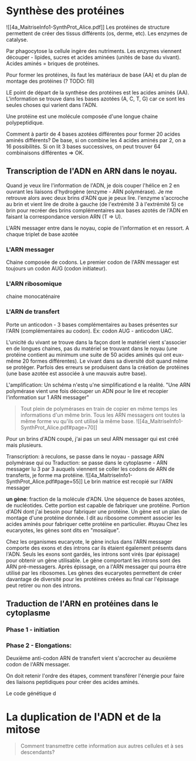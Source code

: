 # Synthèse des protéines
![[4a_MaitriseInfo1-SynthProt_Alice.pdf]]
Les protéines de structure permettent de créer des tissus différents (os, derme, etc).
Les enzymes de catalyse. 

Par phagocytose la cellule ingère des nutriments. Les enzymes viennent découper - lipides, sucres et acides aminées (unités de base du vivant). Acides aminés = briques de protéines.

Pour former les protéines, ils faut les matériaux de base (AA) et du plan de montage des protéines (? TODO: fill)

LE point de départ de la synthèse des protéines est les acides aminés (AA). L'information se trouve dans les bases azotées (A, C, T, G) car ce sont les seules choses qui varient dans l'ADN.

Une protéine est une molécule composée d'une longue chaine polypeptidique.

Comment à partir de 4 bases azotées différentes pour former 20 acides aminés différents?
De base, si on combine les 4 acides aminés par 2, on a 16 possibilités. Si on lit 3 bases successives, on peut trouver 64 combinaisons différentes => OK.

## Transcription de l'ADN en ARN dans le noyau.
Quand je veux lire l'information de l'ADN, je dois couper l'hélice en 2 en ouvrant les liaisons d'hydrogène (enzyme - ARN polymérase). Je me retrouve alors avec deux brins d'ADN que je peux lire. l'enzyme s'accroche au brin et vient lire de droite à gauche (de l'extrémité 3 à l'extrémité 5) ce brin pour recréer des brins complémentaires aux bases azotés de l'ADN en faisant la correspondance version ARN (T => U).

L'ARN messager entre dans le noyau, copie de l'information et en ressort.
A chaque triplet de base azotée

### L'ARN messager
Chaine composée de codons. Le premier codon de l'ARN messager est toujours un codon AUG (codon initiateur). 
### L'ARN ribosomique
chaine monocaténaire
### L'ARN de transfert
Porte un anticodon - 3 bases complémentaires au bases présentes sur l'ARN (complémentaires au codon). Ex: codon AUG - anticodon UAC.


L'unicité du vivant se trouve dans la façon dont le matériel vient s'associer en de longues chaines, pas du matériel se trouvant dans le noyau (une protéine contient au minimum une suite de 50 acides aminés qui ont eux-même 20 formes différentes). 
Le vivant dans sa diversité doit quand même se protéger. Parfois des erreurs se produisent dans la création de protéines (une base azotée est associée à une mauvais autre base).

L'amplification:
Un schéma n'estq u'ne simplificationd e la réalité. "Une ARN polymérase vient une fois découper un ADN pour le lire et recopier l'information sur 1 ARN messager" 
> Tout plein de polymérases en train de copier en même temps les informations d'un même brin. Tous les ARN messagers ont toutes la même forme vu qu'ils ont utilisé la même base. 
> ![[4a_MaitriseInfo1-SynthProt_Alice.pdf#page=70]]


Pour un brins d'ADN coupé, j'ai pas un seul ARN messager qui est créé mais plusieurs.

Transcription: à reculons, se passe dans le noyau - passage ARN polymérase qui ou
Traduction: se passe dans le cytoplasme - ARN messager lu 3 par 3 auquels viennent se coller les codons de ARN de transferts, je forme ma protéine.
![[4a_MaitriseInfo1-SynthProt_Alice.pdf#page=55]]
Le brin matrice est recopié sur l'ARN messager

**un gène**: 
fraction de la molécule d'ADN. Une séquence de bases azotées, de nucléotides. Cette portion est capable de fabriquer une protéine. Portion d'ADN dont j'ai besoin pour fabriquer une protéine. Un gène est un plan de montage d'une protéine donnée. l dit au ribosome comment associer les acides aminés pour fabriquer cette protéine en particulier. #tuyau
Chez les eucaryotes, les gènes sont dits en "mosaïque". 

Chez les organismes eucaryote, le gène inclus dans l'ARN messager comporte des exons et des introns car ils étaient également présents dans l'ADN. Seuls les exons sont gardés, les introns sont virés (par épissage) pour obtenir un gène utilisable. Le gène comportant les introns sont des ARN pré-messagers. Après épissage, on a l'ARN messager qui pourra être utilisé par les ribosomes.
Les gènes des eucaryotes permettent de créer davantage de diversité pour les protéines créées au final car l'épissage peut retirer ou non des introns.
## Traduction de l'ARN en protéines dans le cytoplasme
### Phase 1 - initiation
### Phase 2 - Elongations:
Deuxième anti-codon ARN de transfert vient s'accrocher au deuxième codon de l'ARN messager.

On doit retenir l'ordre des étapes, comment transférer l'énergie pour faire des liaisons peptidiques pour créer des acides aminés.

Le code génétique d

# La duplication de l'ADN et de la mitose
> Comment transmettre cette information aux autres cellules et à ses descendants?

